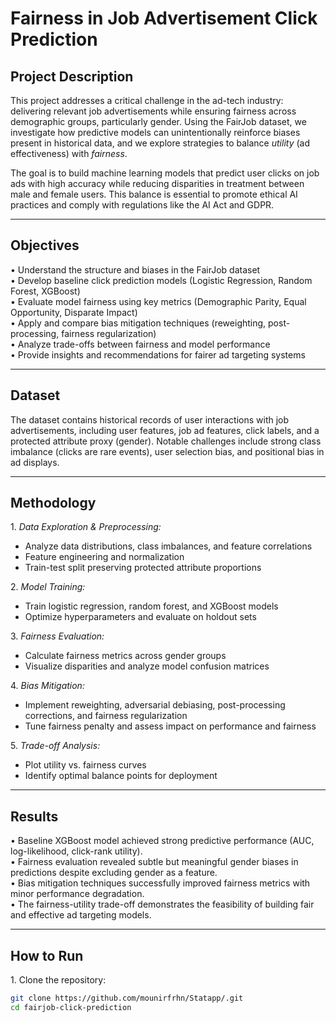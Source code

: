 # Fairness in Job Advertisement Click Prediction

## Project Description

This project addresses a critical challenge in the ad-tech industry: delivering relevant job advertisements while ensuring fairness across demographic groups, particularly gender. Using the FairJob dataset, we investigate how predictive models can unintentionally reinforce biases present in historical data, and we explore strategies to balance *utility* (ad effectiveness) with *fairness*.

The goal is to build machine learning models that predict user clicks on job ads with high accuracy while reducing disparities in treatment between male and female users. This balance is essential to promote ethical AI practices and comply with regulations like the AI Act and GDPR.

---

## Objectives

•⁠  ⁠Understand the structure and biases in the FairJob dataset  
•⁠  ⁠Develop baseline click prediction models (Logistic Regression, Random Forest, XGBoost)  
•⁠  ⁠Evaluate model fairness using key metrics (Demographic Parity, Equal Opportunity, Disparate Impact)  
•⁠  ⁠Apply and compare bias mitigation techniques (reweighting, post-processing, fairness regularization)  
•⁠  ⁠Analyze trade-offs between fairness and model performance  
•⁠  ⁠Provide insights and recommendations for fairer ad targeting systems  

---

## Dataset

The dataset contains historical records of user interactions with job advertisements, including user features, job ad features, click labels, and a protected attribute proxy (gender). Notable challenges include strong class imbalance (clicks are rare events), user selection bias, and positional bias in ad displays.

---

## Methodology

1.⁠ ⁠*Data Exploration & Preprocessing:*  
   - Analyze data distributions, class imbalances, and feature correlations  
   - Feature engineering and normalization  
   - Train-test split preserving protected attribute proportions  

2.⁠ ⁠*Model Training:*  
   - Train logistic regression, random forest, and XGBoost models  
   - Optimize hyperparameters and evaluate on holdout sets  

3.⁠ ⁠*Fairness Evaluation:*  
   - Calculate fairness metrics across gender groups  
   - Visualize disparities and analyze model confusion matrices  

4.⁠ ⁠*Bias Mitigation:*  
   - Implement reweighting, adversarial debiasing, post-processing corrections, and fairness regularization  
   - Tune fairness penalty and assess impact on performance and fairness  

5.⁠ ⁠*Trade-off Analysis:*  
   - Plot utility vs. fairness curves  
   - Identify optimal balance points for deployment  

---

## Results

•⁠  ⁠Baseline XGBoost model achieved strong predictive performance (AUC, log-likelihood, click-rank utility).  
•⁠  ⁠Fairness evaluation revealed subtle but meaningful gender biases in predictions despite excluding gender as a feature.  
•⁠  ⁠Bias mitigation techniques successfully improved fairness metrics with minor performance degradation.  
•⁠  ⁠The fairness-utility trade-off demonstrates the feasibility of building fair and effective ad targeting models.  

---

## How to Run

1.⁠ ⁠Clone the repository:  
   ```bash
   git clone https://github.com/mounirfrhn/Statapp/.git
   cd fairjob-click-prediction
